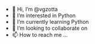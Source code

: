 - 👋 Hi, I’m @vgzotta
- 👀 I’m interested in Python
- 🌱 I’m currently learning Python
- 💞️ I’m looking to collaborate on 
- 📫 How to reach me ...

<!---
vgzotta/vgzotta is a ✨ special ✨ repository because its `README.md` (this file) appears on your GitHub profile.
You can click the Preview link to take a look at your changes.
--->
